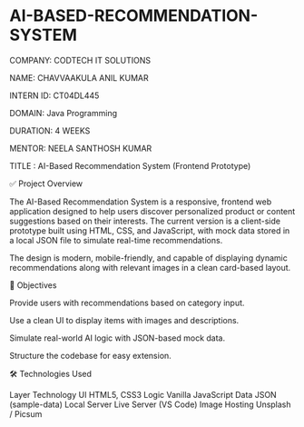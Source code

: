 # AI-BASED-RECOMMENDATION-SYSTEM

COMPANY: CODTECH IT SOLUTIONS

NAME: CHAVVAAKULA ANIL KUMAR

INTERN ID: CT04DL445

DOMAIN: Java Programming

DURATION: 4 WEEKS

MENTOR: NEELA SANTHOSH KUMAR

TITLE : AI-Based Recommendation System (Frontend Prototype)


✅ Project Overview


The AI-Based Recommendation System is a responsive, frontend web application designed to help users discover personalized product or content suggestions based on their interests. The current version is a client-side prototype built using HTML, CSS, and JavaScript, with mock data stored in a local JSON file to simulate real-time recommendations.

The design is modern, mobile-friendly, and capable of displaying dynamic recommendations along with relevant images in a clean card-based layout.

🎯 Objectives


Provide users with recommendations based on category input.

Use a clean UI to display items with images and descriptions.

Simulate real-world AI logic with JSON-based mock data.

Structure the codebase for easy extension.

🛠️ Technologies Used


Layer	Technology
UI	HTML5, CSS3
Logic	Vanilla JavaScript
Data	JSON (sample-data)
Local Server	Live Server (VS Code)
Image Hosting	Unsplash / Picsum
